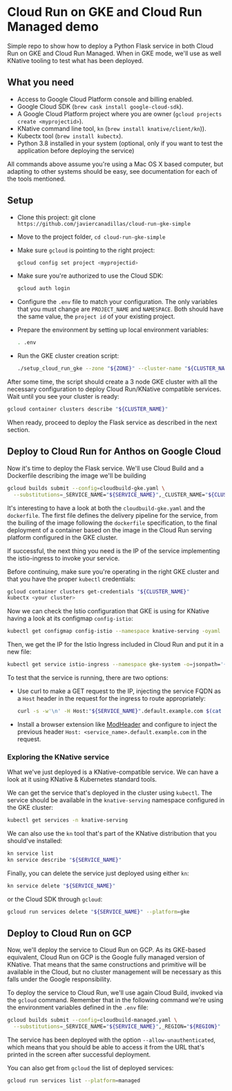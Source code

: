 # Cloud Run on GKE and Cloud Run Managed demo

Simple repo to show how to deploy a Python Flask service in both Cloud Run on GKE and Cloud Run Managed. When in GKE mode, we'll use as well KNative tooling to test what has been deployed.

## What you need

- Access to Google Cloud Platform console and billing enabled.
- Google Cloud SDK (`brew cask install google-cloud-sdk`).
- A Google Cloud Platform project where you are owner (`gcloud projects create <myprojectid>`).
- KNative command line tool, `kn` (`brew install knative/client/kn`)).
- Kubectx tool (`brew install kubectx`).
- Python 3.8 installed in your system (optional, only if you want to test the application before deploying the service)

All commands above assume you're using a Mac OS X based computer, but adapting to other systems should be easy, see documentation for each of the tools mentioned.

## Setup
- Clone this project: git clone `https://github.com/javiercanadillas/cloud-run-gke-simple`
- Move to the project folder, `cd cloud-run-gke-simple`
- Make sure `gcloud` is pointing to the right project:

  ```bash
  gcloud config set project <myprojectid>
  ```

- Make sure you're authorized to use the Cloud SDK:

  ```bash
  gcloud auth login
  ```

- Configure the `.env` file to match your configuration. The only variables that you must change are `PROJECT_NAME` and `NAMESPACE`. Both should have the same value, the `project id` of your existing project.
- Prepare the environment by setting up local environment variables:

  ```bash
  . .env
  ```

- Run the GKE cluster creation script:

  ```bash
  ./setup_cloud_run_gke --zone "${ZONE}" --cluster-name "${CLUSTER_NAME}" --project-id "${PROJECT_ID}"
  ```

After some time, the script should create a 3 node GKE cluster with all the necessary configuration to deploy Cloud Run/KNative compatible services. Wait until you see your cluster is ready:

```bash
gcloud container clusters describe "${CLUSTER_NAME}"
```

When ready, proceed to deploy the Flask service as described in the next section.

## Deploy to Cloud Run for Anthos on Google Cloud

Now it's time to deploy the Flask service. We'll use Cloud Build and a Dockerfile describing the image we'll be building

```bash
gcloud builds submit --config=cloudbuild-gke.yaml \
  --substitutions=_SERVICE_NAME="${SERVICE_NAME}",_CLUSTER_NAME="${CLUSTER_NAME}",_ZONE="${ZONE}" .
```

It's interesting to have a look at both the `cloudbuild-gke.yaml` and the `dockerfile`. The first file defines the delivery pipeline for the service, from the builing of the image following the `dockerfile` specification, to the final deployment of a container based on the image in the Cloud Run serving platform configured in the GKE cluster.

If successful, the next thing you need is the IP of the service implementing the istio-ingress to invoke your service.

Before continuing, make sure you're operating in the right GKE cluster and that you have the proper `kubectl` credentials:

```bash
gcloud container clusters get-credentials "${CLUSTER_NAME}"
kubectx <your cluster>
```

Now we can check the Istio configuration that GKE is using for KNative having a look at its configmap `config-istio`:

```bash
kubectl get configmap config-istio --namespace knative-serving -oyaml
```

Then, we get the IP for the Istio Ingress included in Cloud Run and put it in a new file:

```bash
kubectl get service istio-ingress --namespace gke-system -o=jsonpath='{$.status.loadBalancer.ingress[0].ip}' >> external-ip.txt
```

To test that the service is running, there are two options:
- Use curl to make a GET request to the IP, injecting the service FQDN as a `Host` header in the request for the ingress to route appropriately: 
  ```bash
  curl -s -w'\n' -H Host:"${SERVICE_NAME}".default.example.com $(cat external-ip.txt)
  ```
- Install a browser extension like [ModHeader](https://bewisse.com/modheader/) and configure to inject the previous header `Host: <service_name>.default.example.com` in the request.

### Exploring the KNative service

What we've just deployed is a KNative-compatible service. We can have a look at it using KNative & Kubernetes standard tools.

We can get the service that's deployed in the cluster using `kubectl`. The service should be available in the `knative-serving` namespace configured in the GKE cluster:

```bash
kubectl get services -n knative-serving
```

We can also use the `kn` tool that's part of the KNative distribution that you should've installed:

```bash
kn service list
kn service describe "${SERVICE_NAME}"
```

Finally, you can delete the service just deployed using either `kn`:

```bash
kn service delete "${SERVICE_NAME}"
```

or the Cloud SDK through `gcloud`:

```bash
gcloud run services delete "${SERVICE_NAME}" --platform=gke
```

## Deploy to Cloud Run on GCP

Now, we'll deploy the service to Cloud Run on GCP. As its GKE-based equivalent, Cloud Run on GCP is the Google fully managed version of KNative. That means that the same constructions and primitive will be available in the Cloud, but no cluster management will be necessary as this falls under the Google responsibility.

To deploy the service to Cloud Run, we'll use again Cloud Build, invoked via the `gcloud` command. Remember that in the following command we're using the environment variables defined in the `.env` file:

```bash
gcloud builds submit --config=cloudbuild-managed.yaml \
  --substitutions=_SERVICE_NAME="${SERVICE_NAME}",_REGION="${REGION}" .
```

The service has been deployed with the option `--allow-unauthenticated`, which means that you should be able to access it from the URL that's printed in the screen after successful deployment.

You can also get from `gcloud` the list of deployed services:

```bash
gcloud run services list --platform=managed
```